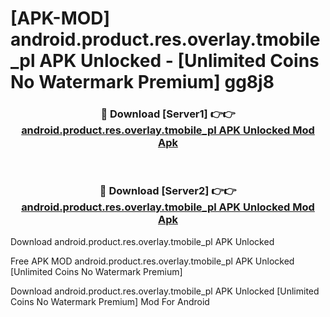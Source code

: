# [APK-MOD] android.product.res.overlay.tmobile_pl APK Unlocked - [Unlimited Coins No Watermark Premium] gg8j8



<div align="center">
<h3>🔴 Download [Server1] 👉👉 <a href="https://momento.my/?title=android.product.res.overlay.tmobile_pl_APK_Unlocked">android.product.res.overlay.tmobile_pl APK Unlocked Mod Apk</a></h3><br>

<h3>🔴 Download [Server2] 👉👉 <a href="https://momento.my/?title=android.product.res.overlay.tmobile_pl_APK_Unlocked">android.product.res.overlay.tmobile_pl APK Unlocked Mod Apk</a></h3>
</div>



Download android.product.res.overlay.tmobile_pl APK Unlocked 

Free APK MOD android.product.res.overlay.tmobile_pl APK Unlocked [Unlimited Coins No Watermark Premium]

Download android.product.res.overlay.tmobile_pl APK Unlocked [Unlimited Coins No Watermark Premium] Mod For Android
